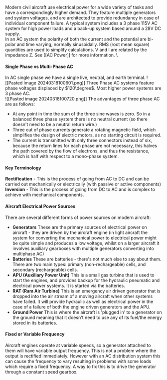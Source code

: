 Modern civil aircraft use electrical power for a wide variety of tasks and have a correspondingly higher demand. They feature multiple generators and system voltages, and are architected to provide redundancy in case of individual component failure. A typical system includes a 3 phase 115V AC system for high power loads and a back-up system based around a 28V DC supply.
\
In an AC system the polarity of both the current and the potential are bi-polar and time varying, normally sinusoidally. RMS (root mean square) quantities are used to simplify calculations. V and I are related by the impedance Z.
See [[AC Power]] for more information.
\
#### Single Phase vs Multi-Phase AC
In AC single phase we have a single live, neutral, and earth terminal.
![[Pasted image 20240318100601.png]]
Three Phase AC systems feature phase voltages displaced by $120\degree$. Most higher power systems are 3 phase AC.  
![[Pasted image 20240318100720.png]]
The advantages of three phase AC are as follows:
- At any point in time the sum of the three sine waves is zero. So in a balanced three phase system there is no neutral current (so there doesn't need to be a neutral return wire.)
- Three out of phase currents generate a rotating magnetic field, which simplifies the design of electric motors, as no starting circuit is required.
- The current is transmitted with only three connectors instead of six, because the return lines for each phase are not necessary, this halves the path covered by the flow of electrons, and thus the resistance, which is half with respect to a mono-phase system.
#### Key Terminology
**Rectification** - This is the process of going from AC to DC and can be carried out mechanically or electrically (with passive or active components)
**Inversion** - This is the process of going from DC to AC and is complex to achieve with mechanical components.
#### Aircraft Electrical Power Sources
There are several different forms of power sources on modern aircraft:
- **Generators**
These are the primary sources of electrical power on aircraft - they are driven by the aircraft engine (in light aircraft the system for converting the mechanical power to electrical power might be quite simple and produces a low voltage, whilst on a larger aircraft it involves auxiliary gearboxes with multiple generators converting into multiphase AC)
- **Batteries**
These are batteries - there's not much else to say about them. There are two main types: primary (non-rechargeable) cells, and secondary (rechargeable) cells.
- **APU (Auxiliary Power Unit)**
This is a small gas turbine that is used to start the engines, and provides backup for the hydraulic pneumatic and electrical power systems. It is started via the batteries.
- **RAT (Ram Air Turbine)**
This is an emergency air driven generator that is dropped into the air stream of a moving aircraft when other systems have failed. It will provide hydraulic as well as electrical power in the case of a failure of both the engine driven generators and the APU.
- **Ground Power**
This is where the aircraft is 'plugged in' to a generator on the ground meaning that it doesn't need to use any of its fuel/the energy stored in its batteries.
#### Fixed or Variable Frequency
Aircraft engines operate at variable speeds, so a generator attached to them will have variable output frequency.
This is not a problem where the output is rectified immediately.
However with an AC distribution system this can cause the frequency to vary resulting in problems with some loads which require a fixed frequency.
A way to fix this is to drive the generator through a constant speed gearbox.